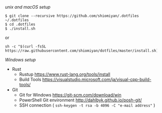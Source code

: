 _unix and macOS setup_
```shell
$ git clone --recursive https://github.com/shiomiyan/.dotfiles ~/.dotfiles
$ cd .dotfiles
$ ./install.sh
```

or

```shell
sh -c "$(curl -fsSL https://raw.githubusercontent.com/shiomiyan/dotfiles/master/install.sh)"
```

_Windows setup_
- Rust
  - Rustup https://www.rust-lang.org/tools/install
  - Build Tools https://visualstudio.microsoft.com/ja/visual-cpp-build-tools/
- Git
  - Git for Windows https://git-scm.com/download/win
  - PowerShell Git environment http://dahlbyk.github.io/posh-git/
  - SSH connection ( `ssh-keygen -t rsa -b 4096 -C "e-mail address"` )
